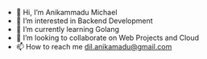 - 👋 Hi, I’m Anikammadu Michael
- 👀 I’m interested in Backend Development
- 🌱 I’m currently learning Golang
- 💞️ I’m looking to collaborate on Web Projects and Cloud 
- 📫 How to reach me dil.anikamadu@gmail.com

<!---
Dilly3/Dilly3 is a ✨ special ✨ repository because its `README.md` (this file) appears on your GitHub profile.
You can click the Preview link to take a look at your changes.
--->
